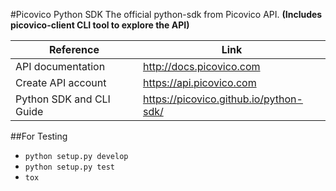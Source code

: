 #Picovico Python SDK
The official python-sdk from Picovico API. **(Includes picovico-client CLI tool to explore the API)**

Reference | Link
--- | ---
API documentation | http://docs.picovico.com
Create API account | https://api.picovico.com
Python SDK and CLI Guide | https://picovico.github.io/python-sdk/

##For Testing
 - `python setup.py develop`
 - `python setup.py test`
 - `tox`

